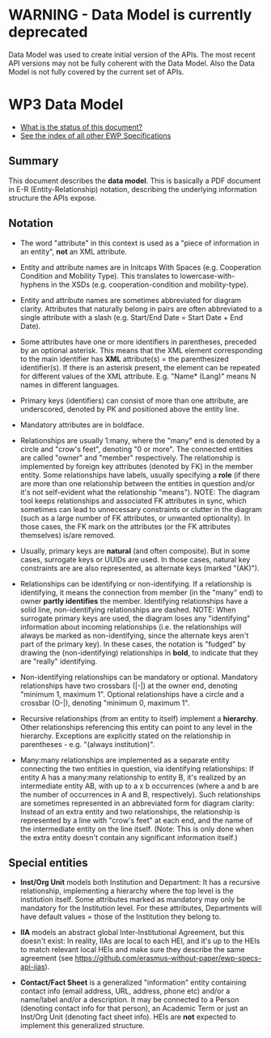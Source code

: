 WARNING - Data Model is currently deprecated
============================================

Data Model was used to create initial version of the APIs. The most 
recent API versions may not be fully coherent with the Data Model. Also 
the Data Model is not fully covered by the current set of APIs.

WP3 Data Model
==============

* [What is the status of this document?][statuses]
* [See the index of all other EWP Specifications][develhub]


Summary
-------

This document describes the **data model**. This is basically a PDF document 
in E-R (Entity-Relationship) notation, describing the underlying information
structure the APIs expose.


Notation
--------

 * The word "attribute" in this context is used as a "piece of information
   in an entity", **not** an XML attribute.

 * Entity and attribute names are in Initcaps With Spaces (e.g. Cooperation
   Condition and Mobility Type). This translates to lowercase-with-hyphens in
   the XSDs (e.g. cooperation-condition and mobility-type).

 * Entity and attribute names are sometimes abbreviated for diagram clarity.
   Attributes that naturally belong in pairs are often abbreviated to a single
   attribute with a slash (e.g. Start/End Date = Start Date + End Date).

 * Some attributes have one or more identifiers in parentheses, preceded by an
   optional asterisk. This means that the XML element corresponding to the main
   identifier has **XML** attribute(s) = the parenthesized identifier(s).
   If there is an asterisk present, the element can be repeated for different
   values of the XML attribute. E.g. "Name* (Lang)" means N names in different
   languages.

 * Primary keys (identifiers) can consist of more than one attribute, are
   underscored, denoted by PK and positioned above the entity line.

 * Mandatory attributes are in boldface.

 * Relationships are usually 1:many, where the "many" end is denoted by
   a circle and "crow's feet", denoting "0 or more". The connected entities are
   called "owner" and "member" respectively. The relationship is implemented by
   foreign key attributes (denoted by FK) in the member entity. Some
   relationships have labels, usually specifying a **role** (if there are more
   than one relationship between the entities in question and/or it's not
   self-evident what the relationship "means"). NOTE: The diagram tool keeps
   relationships and associated FK attributes in sync, which sometimes can lead
   to unnecessary constraints or clutter in the diagram (such as a large number
   of FK attributes, or unwanted optionality). In those cases, the FK mark on
   the attributes (or the FK attributes themselves) is/are removed.

 * Usually, primary keys are **natural** (and often composite). But in some
   cases, surrogate keys or UUIDs are used. In those cases, natural key
   constraints are are also represented, as alternate keys (marked "(AK)").

 * Relationships can be identifying or non-identifying. If a relationship is
   identifying, it means the connection from member (in the "many" end) to
   owner **partly identifies** the member. Identifying relationships have a
   solid line, non-identifying relationships are dashed. NOTE: When surrogate
   primary keys are used, the diagram loses any "identifying" information about
   incoming relationships (i.e. the relationships will always be marked as
   non-identifying, since the alternate keys aren't part of the primary key).
   In these cases, the notation is "fudged" by drawing the (non-identifying)
   relationships in **bold**, to indicate that they are "really" identifying.

 * Non-identifying relationships can be mandatory or optional. Mandatory
   relationships have two crossbars (|-|) at the owner end, denoting "minimum
   1, maximum 1". Optional relationships have a circle and a crossbar (O-|),
   denoting "minimum 0, maximum 1".

 * Recursive relationships (from an entity to itself) implement a **hierarchy**.
   Other relationships referencing this entity can point to any level in the
   hierarchy. Exceptions are explicitly stated on the relationship in
   parentheses - e.g. "(always institution)".

 * Many:many relationships are implemented as a separate entity connecting the
   two entities in question, via identifying relationships: If entity A has a
   many:many relationship to entity B, it's realized by an intermediate entity
   AB, with up to a x b occurrences (where a and b are the number of occurrences
   in A and B, respectively). Such relationships are sometimes represented in an
   abbreviated form for diagram clarity: Instead of an extra entity and two
   relationships, the relationship is represented by a line with "crow's feet"
   at each end, and the name of the intermediate entity on the line itself.
   (Note: This is only done when the extra entity doesn't contain any significant
   information itself.)


Special entities
----------------
 * **Inst/Org Unit** models both Institution and Department: It has a recursive
   relationship, implementing a hierarchy where the top level is the institution
   itself. Some attributes marked as mandatory may only be mandatory for the
   Institution level. For these attributes, Departments will have default values
   = those of the Institution they belong to.

 * **IIA** models an abstract global Inter-Institutional Agreement, but this
   doesn't exist: In reality, IIAs are local to each HEI, and it's up to the
   HEIs to match relevant local HEIs and make sure they describe the same
   agreement (see https://github.com/erasmus-without-paper/ewp-specs-api-iias).

 * **Contact/Fact Sheet** is a generalized "information" entity containing
   contact info (email address, URL, address, phone etc) and/or a name/label
   and/or a description. It may be connected to a Person (denoting contact info
   for that person), an Academic Term or just an Inst/Org Unit (denoting fact
   sheet info). HEIs are **not** expected to implement this generalized
   structure.


[develhub]: http://developers.erasmuswithoutpaper.eu/
[statuses]: https://github.com/erasmus-without-paper/ewp-specs-management#statuses
[discovery-api]: https://github.com/erasmus-without-paper/ewp-specs-api-discovery
[echo]: https://github.com/erasmus-without-paper/ewp-specs-api-echo
[error-handling]: https://github.com/erasmus-without-paper/ewp-specs-architecture#error-handling
